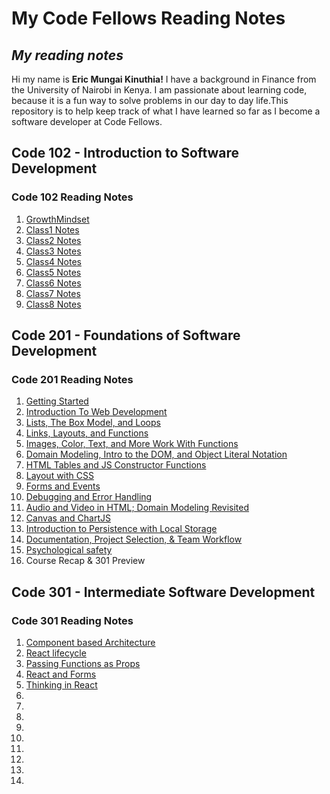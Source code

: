 # My Code Fellows Reading Notes

## *My reading notes*

Hi my name is **Eric Mungai Kinuthia!** I have a background in Finance from the University of Nairobi in Kenya. I am passionate about learning code, because it is a fun way to solve problems in our day to day life.This repository is to help keep track of what I have learned so far as I become a software developer at Code Fellows.

## **Code 102 - Introduction to Software Development**

### Code 102 Reading Notes

1. [GrowthMindset](https://ericmungai97.github.io/reading-notes/GrowthMindset)
2. [Class1 Notes](https://ericmungai97.github.io/reading-notes/Class1)
3. [Class2 Notes](https://ericmungai97.github.io/reading-notes/class2)
4. [Class3 Notes](https://ericmungai97.github.io/reading-notes/Class3)
5. [Class4 Notes](https://ericmungai97.github.io/reading-notes/Class4)
6. [Class5 Notes](https://ericmungai97.github.io/reading-notes/Class5)
7. [Class6 Notes](https://ericmungai97.github.io/reading-notes/Class6)
8. [Class7 Notes](https://ericmungai97.github.io/reading-notes/Class7)
9. [Class8 Notes](https://ericmungai97.github.io/reading-notes/Class8)

## **Code 201 - Foundations of Software Development**

### Code 201 Reading Notes

1. [Getting Started](https://ericmungai97.github.io/reading-notes/class1)
2. [Introduction To Web Development](https://ericmungai97.github.io/reading-notes/class2)
3. [Lists, The Box Model, and Loops](https://ericmungai97.github.io/reading-notes/class3)
4. [Links, Layouts, and Functions](https://ericmungai97.github.io/reading-notes/class4)
5. [Images, Color, Text, and More Work With Functions](https://ericmungai97.github.io/reading-notes/class5)
6. [Domain Modeling, Intro to the DOM, and Object Literal Notation](https://ericmungai97.github.io/reading-notes/class6)
7. [HTML Tables and JS Constructor Functions](https://ericmungai97.github.io/reading-notes/class7)
8. [Layout with CSS](https://ericmungai97.github.io/reading-notes/class8)
9. [Forms and Events](https://ericmungai97.github.io/reading-notes/class9)
10. [Debugging and Error Handling](https://ericmungai97.github.io/reading-notes/class10)
11. [Audio and Video in HTML; Domain Modeling Revisited](https://ericmungai97.github.io/reading-notes/class11)
12. [Canvas and ChartJS](https://ericmungai97.github.io/reading-notes/class12)
13. [Introduction to Persistence with Local Storage](https://ericmungai97.github.io/reading-notes/class13)
14. [Documentation, Project Selection, & Team Workflow](https://ericmungai97.github.io/reading-notes/class14)
15. [Psychological safety](https://ericmungai97.github.io/reading-notes/Psychologicalsafety)
16. Course Recap & 301 Preview

## **Code 301 - Intermediate Software Development**

### Code 301 Reading Notes

1. [Component based Architecture](https://ericmungai97.github.io/reading-notes/classone)
2. [React lifecycle](https://ericmungai97.github.io/reading-notes/classtwo)
3. [Passing Functions as Props](https://ericmungai97.github.io/reading-notes/classthree)
4. [React and Forms](https://ericmungai97.github.io/reading-notes/classfour)
5. [Thinking in React](https://ericmungai97.github.io/reading-notes/classfive)
6. []()
7. []()
8. []()
9. []()
10. []()
11. []()
12. []()
14. []()
15. []()
